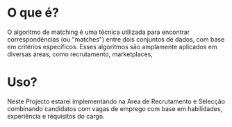 # O que é?
O algoritmo de matching é uma técnica utilizada para encontrar correspondências (ou "matches") entre dois conjuntos de dados, com base em critérios específicos. Esses algoritmos são amplamente aplicados em diversas áreas, como recrutamento, marketplaces,

# Uso?
Neste Projecto estarei implementando na Area de Recrutamento e Selecção combinando candidatos com vagas de emprego com base em habilidades, experiência e requisitos do cargo. 

